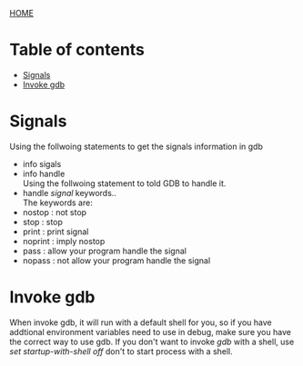 [HOME](README.md)

# Table of contents
* [Signals](#Signals)
* [Invoke gdb](#Invoke-gdb)

# Signals 
Using the follwoing statements to get the signals information in gdb
* info sigals
* info handle  
Using the follwoing statement to told GDB to handle it.
* handle *signal* keywords..  
The keywords are:
* nostop : not stop
* stop : stop 
* print : print signal
* noprint : imply nostop
* pass : allow your program handle the signal
* nopass : not allow your program handle the signal

# Invoke gdb
When invoke gdb, it will run with a default shell for you, so if you
have addtional environment variables need to use in debug, make sure
you have the correct way to use gdb. 
If you don't want to invoke *gdb* with a shell, 
use *set startup-with-shell off* don't to start process with a shell. 


